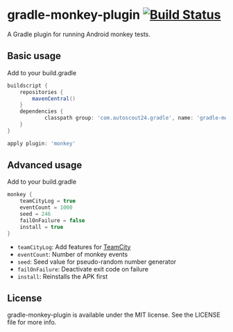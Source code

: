 # gradle-monkey-plugin [![Build Status](https://travis-ci.org/AutoScout24/gradle-monkey-plugin.png)](https://travis-ci.org/AutoScout24/gradle-monkey-plugin)
A Gradle plugin for running Android monkey tests.

## Basic usage

Add to your build.gradle

```gradle
buildscript {
    repositories {
        mavenCentral()
    }
    dependencies {
		    classpath group: 'com.autoscout24.gradle', name: 'gradle-monkey-plugin', version: '0.4+'
    }
}

apply plugin: 'monkey'
```

## Advanced usage

Add to your build.gradle

```gradle
monkey {
    teamCityLog = true
    eventCount = 1000
    seed = 246
    failOnFailure = false
    install = true
}
```

* `teamCityLog`: Add features for [TeamCity](http://www.jetbrains.com/teamcity/)
* `eventCount`: Number of monkey events
* `seed`: Seed value for pseudo-random number generator
* `failOnFailure`: Deactivate exit code on failure
* `install`: Reinstalls the APK first

## License

gradle-monkey-plugin is available under the MIT license. See the LICENSE file for more info.
